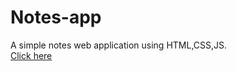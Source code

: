 # Notes-app
A simple notes web application using HTML,CSS,JS.<br>
<a href="https://kavin-211.github.io/Notes-app/" target="_blank">Click here</a>
